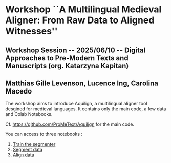 # Workshop ``A Multilingual Medieval Aligner: From Raw Data to Aligned Witnesses''
## Workshop Session -- 2025/06/10  -- Digital Approaches to Pre-Modern Texts and Manuscripts (org. Katarzyna Kapitan)
## Matthias Gille Levenson, Lucence Ing, Carolina Macedo

The workshop aims to introduce Aquilign, a multilingual aligner tool desgined for medieval languages. 
It contains only the main code, a few data and Colab Notebooks. 

Cf. https://github.com/ProMeText/Aquilign for the main code.

You can access to three notebooks : 

1. [Train the segmenter](https://colab.research.google.com/drive/1jO07nUcg94cq0_jAHE0Yp8obcTVRCL-G?usp=sharing)
2. [Segment data](https://colab.research.google.com/drive/1ndltkRU9FULEbHCP1JSkPpIyHdDd2JX2?usp=sharing)
3. [Align data](https://colab.research.google.com/drive/1fI3DrdYvqx9VwxsQh57jL9l3jFLWxv3r?usp=sharing)




